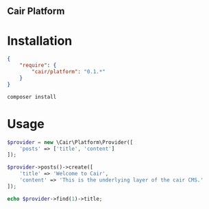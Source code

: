 ## Cair Platform

# Installation

```json
{
	"require": {
		"cair/platform": "0.1.*"
	}
}
```

`composer install`

# Usage

```php
$provider = new \Cair\Platform\Provider([
	'posts' => ['title', 'content']
]);

$provider->posts()->create([
	'title' => 'Welcome to Cair',
	'content' => 'This is the underlying layer of the cair CMS.'
]);

echo $provider->find(1)->title;
```